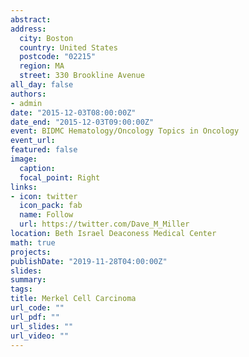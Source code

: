 ```yaml
---
abstract:
address:
  city: Boston
  country: United States
  postcode: "02215"
  region: MA
  street: 330 Brookline Avenue
all_day: false
authors: 
- admin
date: "2015-12-03T08:00:00Z"
date_end: "2015-12-03T09:00:00Z"
event: BIDMC Hematology/Oncology Topics in Oncology
event_url: 
featured: false
image:
  caption: 
  focal_point: Right
links:
- icon: twitter
  icon_pack: fab
  name: Follow
  url: https://twitter.com/Dave_M_Miller
location: Beth Israel Deaconess Medical Center
math: true
projects:
publishDate: "2019-11-28T04:00:00Z"
slides:  
summary: 
tags:
title: Merkel Cell Carcinoma
url_code: ""
url_pdf: ""
url_slides: ""
url_video: ""
---
```

